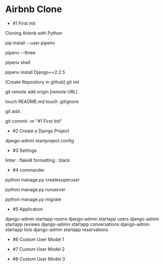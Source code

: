 # Airbnb Clone

- #1 First Init

Cloning Airbnb with Python

pip install --user pipenv

pipenv --three

pipenv shell

pipenv install Django==2.2.5

[Create Repository in github]
git init

git remote add origin [remote URL]

touch README.md
touch .gitignore

git add .

git commit -m "#1 First Init"

- #2 Create a Django Project

django-admin startproject config

- #3 Settings

linter : flake8
formatting : black

- #4 commander

python manage.py createsuperuser

python manage.py runserver

python manage.py migrate

- #5 Application

django-admin startapp rooms
django-admin startapp users
django-admin startapp reviews
django-admin startapp conversations
django-admin startapp lists
django-admin startapp reservations

- #6 Custom User Model 1

- #7 Custom User Model 2

- #8 Custom User Model 3
